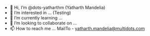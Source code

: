 - 👋 Hi, I’m @dots-yatharthm (Yatharth Mandelia)
- 👀 I’m interested in ... (Testing)
- 🌱 I’m currently learning ... 
- 💞️ I’m looking to collaborate on ...
- 📫 How to reach me ... MailTo - yatharth.mandelia@multidots.com

<!---
dots-yatharthm/dots-yatharthm is a ✨ special ✨ repository because its `README.md` (this file) appears on your GitHub profile.
You can click the Preview link to take a look at your changes.
--->
